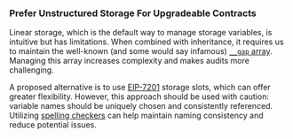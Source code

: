 ### Prefer Unstructured Storage For Upgradeable Contracts

Linear storage, which is the default way to manage storage variables, is intuitive but has limitations. When combined with inheritance, it requires us to maintain the well-known (and some would say infamous) [`__gap` array](https://docs.openzeppelin.com/upgrades-plugins/1.x/writing-upgradeable#storage-gaps). Managing this array increases complexity and makes audits more challenging. 

A proposed alternative is to use [EIP-7201](https://eips.ethereum.org/EIPS/eip-7201) storage slots, which can offer greater flexibility. However, this approach should be used with caution: variable names should be uniquely chosen and consistently referenced. Utilizing [spelling checkers](./use-spelling-checkers.md) can help maintain naming consistency and reduce potential issues.